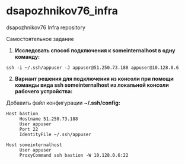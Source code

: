 # dsapozhnikov76_infra
dsapozhnikov76 Infra repository

Самостоятельное задание

1. ****Исследовать способ подключения к someinternalhost в одну
команду:****
````
ssh -i ~/.ssh/appuser -J appuser@51.250.73.188 appuser@10.128.0.6
````

2. ****Вариант решения для подключения из консоли при помощи
команды вида ssh someinternalhost из локальной консоли рабочего
устройства:****

Добавить файл конфигурации **~/.ssh/config:**

````
Host bastion
     Hostname 51.250.73.188
     User appuser
     Port 22
     IdentityFile ~/.ssh/appuser

Host someinternalhost
     User appuser
     ProxyCommand ssh bastion -W 10.128.0.6:22
````

